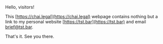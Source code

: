 Hello, visitors!

This [https://chai.legal](https://chai.legal) webpage contains nothing but a link to my personal website [https://tst.bar](https://tst.bar) and email [brief@tst.bar](mailto:brief@tst.bar).

That's it. See you there.
